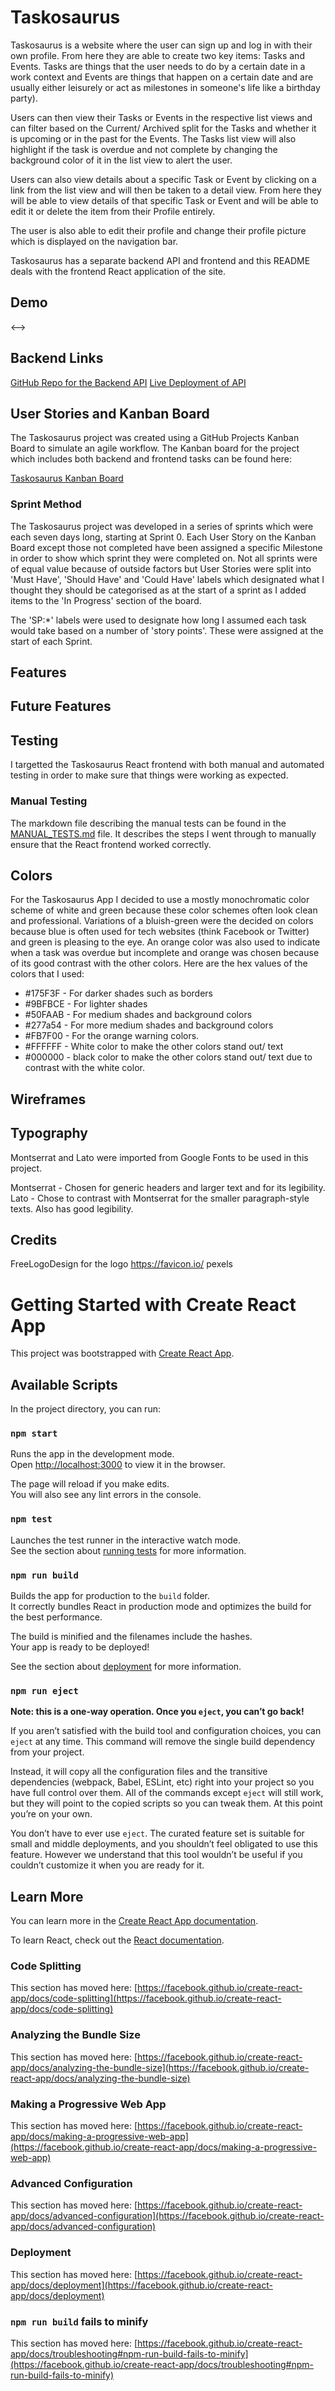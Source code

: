 # Taskosaurus 

Taskosaurus is a website where the user can sign up and log in with their own profile. From here they are able to create two key items: Tasks and Events. Tasks are things that the user needs to do by a certain date in a work context and Events are things that happen on a certain date and are usually either leisurely or act as milestones in someone's life like a birthday party).

Users can then view their Tasks or Events in the respective list views and can filter based on the Current/ Archived split for the Tasks and whether it is upcoming or in the past for the Events. The Tasks list view will also highlight if the task is overdue and not complete by changing the background color of it in the list view to alert the user.

Users can also view details about a specific Task or Event by clicking on a link from the list view and will then be taken to a detail view. From here they will be able to view details of that specific Task or Event and will be able to edit it or delete the item from their Profile entirely.

The user is also able to edit their profile and change their profile picture which is displayed on the navigation bar.

Taskosaurus has a separate backend API and frontend and this README deals with the frontend React application of the site.

## Demo

<!--><-->

## Backend Links

[GitHub Repo for the Backend API](https://github.com/CarlG96/taskosaurus-backend-api)
[Live Deployment of API](https://taskosaurus-backend.herokuapp.com/)

## User Stories and Kanban Board

The Taskosaurus project was created using a GitHub Projects Kanban Board to simulate an agile workflow. The Kanban board for the project which includes both backend and frontend tasks can be found here:

[Taskosaurus Kanban Board](https://github.com/users/CarlG96/projects/6)

### Sprint Method

The Taskosaurus project was developed in a series of sprints which were each seven days long, starting at Sprint 0. Each User Story on the Kanban Board except those not completed have been assigned a specific Milestone in order to show which sprint they were completed on. Not all sprints were of equal value because of outside factors but User Stories were split into 'Must Have', 'Should Have' and 'Could Have' labels which designated what I thought they should be categorised as at the start of a sprint as I added items to the 'In Progress' section of the board. 

The 'SP:*' labels were used to designate how long I assumed each task would take based on a number of 'story points'. These were assigned at the start of each Sprint.

## Features

## Future Features

## Testing

I targetted the Taskosaurus React frontend with both manual and automated testing in order to make sure that things were working as expected.

### Manual Testing

The markdown file describing the manual tests can be found in the [MANUAL_TESTS.md](MANUAL_TESTS.md) file. It describes the steps I went through to manually ensure that the React frontend worked correctly.

## Colors

For the Taskosaurus App I decided to use a mostly monochromatic color scheme of white and green because these color schemes often look clean and professional. Variations of a bluish-green were the decided on colors because blue is often used for tech websites (think Facebook or Twitter) and green is pleasing to the eye. An orange color was also used to indicate when a task was overdue but incomplete and orange was chosen because of its good contrast with the other colors. Here are the hex values of the colors that I used:

- #175F3F - For darker shades such as borders
- #9BFBCE - For lighter shades 
- #50FAAB - For medium shades and background colors
- #277a54 - For more medium shades and background colors
- #FB7F00 - For the orange warning colors.
- #FFFFFF - White color to make the other colors stand out/ text
- #000000 - black color to make the other colors stand out/ text due to contrast with the white color.

## Wireframes


## Typography
Montserrat and Lato were imported from Google Fonts to be used in this project.

Montserrat - Chosen for generic headers and larger text and for its legibility.
Lato - Chose to contrast with Montserrat for the smaller paragraph-style texts. Also has good legibility.

## Credits
FreeLogoDesign for the logo
https://favicon.io/
pexels

# Getting Started with Create React App

This project was bootstrapped with [Create React App](https://github.com/facebook/create-react-app).

## Available Scripts

In the project directory, you can run:

### `npm start`

Runs the app in the development mode.\
Open [http://localhost:3000](http://localhost:3000) to view it in the browser.

The page will reload if you make edits.\
You will also see any lint errors in the console.

### `npm test`

Launches the test runner in the interactive watch mode.\
See the section about [running tests](https://facebook.github.io/create-react-app/docs/running-tests) for more information.

### `npm run build`

Builds the app for production to the `build` folder.\
It correctly bundles React in production mode and optimizes the build for the best performance.

The build is minified and the filenames include the hashes.\
Your app is ready to be deployed!

See the section about [deployment](https://facebook.github.io/create-react-app/docs/deployment) for more information.

### `npm run eject`

**Note: this is a one-way operation. Once you `eject`, you can’t go back!**

If you aren’t satisfied with the build tool and configuration choices, you can `eject` at any time. This command will remove the single build dependency from your project.

Instead, it will copy all the configuration files and the transitive dependencies (webpack, Babel, ESLint, etc) right into your project so you have full control over them. All of the commands except `eject` will still work, but they will point to the copied scripts so you can tweak them. At this point you’re on your own.

You don’t have to ever use `eject`. The curated feature set is suitable for small and middle deployments, and you shouldn’t feel obligated to use this feature. However we understand that this tool wouldn’t be useful if you couldn’t customize it when you are ready for it.

## Learn More

You can learn more in the [Create React App documentation](https://facebook.github.io/create-react-app/docs/getting-started).

To learn React, check out the [React documentation](https://reactjs.org/).

### Code Splitting

This section has moved here: [https://facebook.github.io/create-react-app/docs/code-splitting](https://facebook.github.io/create-react-app/docs/code-splitting)

### Analyzing the Bundle Size

This section has moved here: [https://facebook.github.io/create-react-app/docs/analyzing-the-bundle-size](https://facebook.github.io/create-react-app/docs/analyzing-the-bundle-size)

### Making a Progressive Web App

This section has moved here: [https://facebook.github.io/create-react-app/docs/making-a-progressive-web-app](https://facebook.github.io/create-react-app/docs/making-a-progressive-web-app)

### Advanced Configuration

This section has moved here: [https://facebook.github.io/create-react-app/docs/advanced-configuration](https://facebook.github.io/create-react-app/docs/advanced-configuration)

### Deployment

This section has moved here: [https://facebook.github.io/create-react-app/docs/deployment](https://facebook.github.io/create-react-app/docs/deployment)

### `npm run build` fails to minify

This section has moved here: [https://facebook.github.io/create-react-app/docs/troubleshooting#npm-run-build-fails-to-minify](https://facebook.github.io/create-react-app/docs/troubleshooting#npm-run-build-fails-to-minify)